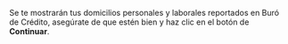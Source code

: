 Se te mostrarán tus domicilios personales y laborales reportados en Buró de Crédito, asegúrate de que estén bien y haz clic en el botón de **Continuar**.
